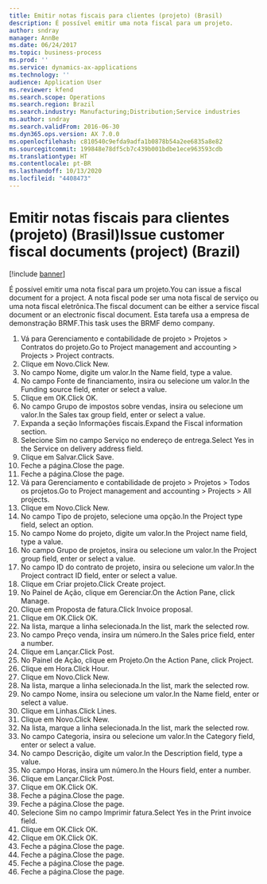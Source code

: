 ```yaml
---
title: Emitir notas fiscais para clientes (projeto) (Brasil)
description: É possível emitir uma nota fiscal para um projeto.
author: sndray
manager: AnnBe
ms.date: 06/24/2017
ms.topic: business-process
ms.prod: ''
ms.service: dynamics-ax-applications
ms.technology: ''
audience: Application User
ms.reviewer: kfend
ms.search.scope: Operations
ms.search.region: Brazil
ms.search.industry: Manufacturing;Distribution;Service industries
ms.author: sndray
ms.search.validFrom: 2016-06-30
ms.dyn365.ops.version: AX 7.0.0
ms.openlocfilehash: c810540c9efda9adfa1b0878b54a2ee6835a8e82
ms.sourcegitcommit: 199848e78df5cb7c439b001bdbe1ece963593cdb
ms.translationtype: HT
ms.contentlocale: pt-BR
ms.lasthandoff: 10/13/2020
ms.locfileid: "4408473"
---
```

# <a name="issue-customer-fiscal-documents-project-brazil"></a><span data-ttu-id="70bb0-103">Emitir notas fiscais para clientes (projeto) (Brasil)</span><span class="sxs-lookup"><span data-stu-id="70bb0-103">Issue customer fiscal documents (project) (Brazil)</span></span>

[!include [banner](../../includes/banner.md)]

<span data-ttu-id="70bb0-104">É possível emitir uma nota fiscal para um projeto.</span><span class="sxs-lookup"><span data-stu-id="70bb0-104">You can issue a fiscal document for a project.</span></span> <span data-ttu-id="70bb0-105">A nota fiscal pode ser uma nota fiscal de serviço ou uma nota fiscal eletrônica.</span><span class="sxs-lookup"><span data-stu-id="70bb0-105">The fiscal document can be either a service fiscal document or an electronic fiscal document.</span></span> <span data-ttu-id="70bb0-106">Esta tarefa usa a empresa de demonstração BRMF.</span><span class="sxs-lookup"><span data-stu-id="70bb0-106">This task uses the BRMF demo company.</span></span>

1. <span data-ttu-id="70bb0-107">Vá para Gerenciamento e contabilidade de projeto > Projetos > Contratos do projeto.</span><span class="sxs-lookup"><span data-stu-id="70bb0-107">Go to Project management and accounting > Projects > Project contracts.</span></span>
2. <span data-ttu-id="70bb0-108">Clique em Novo.</span><span class="sxs-lookup"><span data-stu-id="70bb0-108">Click New.</span></span>
3. <span data-ttu-id="70bb0-109">No campo Nome, digite um valor.</span><span class="sxs-lookup"><span data-stu-id="70bb0-109">In the Name field, type a value.</span></span>
4. <span data-ttu-id="70bb0-110">No campo Fonte de financiamento, insira ou selecione um valor.</span><span class="sxs-lookup"><span data-stu-id="70bb0-110">In the Funding source field, enter or select a value.</span></span>
5. <span data-ttu-id="70bb0-111">Clique em OK.</span><span class="sxs-lookup"><span data-stu-id="70bb0-111">Click OK.</span></span>
6. <span data-ttu-id="70bb0-112">No campo Grupo de impostos sobre vendas, insira ou selecione um valor.</span><span class="sxs-lookup"><span data-stu-id="70bb0-112">In the Sales tax group field, enter or select a value.</span></span>
7. <span data-ttu-id="70bb0-113">Expanda a seção Informações fiscais.</span><span class="sxs-lookup"><span data-stu-id="70bb0-113">Expand the Fiscal information section.</span></span>
8. <span data-ttu-id="70bb0-114">Selecione Sim no campo Serviço no endereço de entrega.</span><span class="sxs-lookup"><span data-stu-id="70bb0-114">Select Yes in the Service on delivery address field.</span></span>
9. <span data-ttu-id="70bb0-115">Clique em Salvar.</span><span class="sxs-lookup"><span data-stu-id="70bb0-115">Click Save.</span></span>
10. <span data-ttu-id="70bb0-116">Feche a página.</span><span class="sxs-lookup"><span data-stu-id="70bb0-116">Close the page.</span></span>
11. <span data-ttu-id="70bb0-117">Feche a página.</span><span class="sxs-lookup"><span data-stu-id="70bb0-117">Close the page.</span></span>
12. <span data-ttu-id="70bb0-118">Vá para Gerenciamento e contabilidade de projeto > Projetos > Todos os projetos.</span><span class="sxs-lookup"><span data-stu-id="70bb0-118">Go to Project management and accounting > Projects > All projects.</span></span>
13. <span data-ttu-id="70bb0-119">Clique em Novo.</span><span class="sxs-lookup"><span data-stu-id="70bb0-119">Click New.</span></span>
14. <span data-ttu-id="70bb0-120">No campo Tipo de projeto, selecione uma opção.</span><span class="sxs-lookup"><span data-stu-id="70bb0-120">In the Project type field, select an option.</span></span>
15. <span data-ttu-id="70bb0-121">No campo Nome do projeto, digite um valor.</span><span class="sxs-lookup"><span data-stu-id="70bb0-121">In the Project name field, type a value.</span></span>
16. <span data-ttu-id="70bb0-122">No campo Grupo de projetos, insira ou selecione um valor.</span><span class="sxs-lookup"><span data-stu-id="70bb0-122">In the Project group field, enter or select a value.</span></span>
17. <span data-ttu-id="70bb0-123">No campo ID do contrato de projeto, insira ou selecione um valor.</span><span class="sxs-lookup"><span data-stu-id="70bb0-123">In the Project contract ID field, enter or select a value.</span></span>
18. <span data-ttu-id="70bb0-124">Clique em Criar projeto.</span><span class="sxs-lookup"><span data-stu-id="70bb0-124">Click Create project.</span></span>
19. <span data-ttu-id="70bb0-125">No Painel de Ação, clique em Gerenciar.</span><span class="sxs-lookup"><span data-stu-id="70bb0-125">On the Action Pane, click Manage.</span></span>
20. <span data-ttu-id="70bb0-126">Clique em Proposta de fatura.</span><span class="sxs-lookup"><span data-stu-id="70bb0-126">Click Invoice proposal.</span></span>
21. <span data-ttu-id="70bb0-127">Clique em OK.</span><span class="sxs-lookup"><span data-stu-id="70bb0-127">Click OK.</span></span>
22. <span data-ttu-id="70bb0-128">Na lista, marque a linha selecionada.</span><span class="sxs-lookup"><span data-stu-id="70bb0-128">In the list, mark the selected row.</span></span>
23. <span data-ttu-id="70bb0-129">No campo Preço venda, insira um número.</span><span class="sxs-lookup"><span data-stu-id="70bb0-129">In the Sales price field, enter a number.</span></span>
24. <span data-ttu-id="70bb0-130">Clique em Lançar.</span><span class="sxs-lookup"><span data-stu-id="70bb0-130">Click Post.</span></span>
25. <span data-ttu-id="70bb0-131">No Painel de Ação, clique em Projeto.</span><span class="sxs-lookup"><span data-stu-id="70bb0-131">On the Action Pane, click Project.</span></span>
26. <span data-ttu-id="70bb0-132">Clique em Hora.</span><span class="sxs-lookup"><span data-stu-id="70bb0-132">Click Hour.</span></span>
27. <span data-ttu-id="70bb0-133">Clique em Novo.</span><span class="sxs-lookup"><span data-stu-id="70bb0-133">Click New.</span></span>
28. <span data-ttu-id="70bb0-134">Na lista, marque a linha selecionada.</span><span class="sxs-lookup"><span data-stu-id="70bb0-134">In the list, mark the selected row.</span></span>
29. <span data-ttu-id="70bb0-135">No campo Nome, insira ou selecione um valor.</span><span class="sxs-lookup"><span data-stu-id="70bb0-135">In the Name field, enter or select a value.</span></span>
30. <span data-ttu-id="70bb0-136">Clique em Linhas.</span><span class="sxs-lookup"><span data-stu-id="70bb0-136">Click Lines.</span></span>
31. <span data-ttu-id="70bb0-137">Clique em Novo.</span><span class="sxs-lookup"><span data-stu-id="70bb0-137">Click New.</span></span>
32. <span data-ttu-id="70bb0-138">Na lista, marque a linha selecionada.</span><span class="sxs-lookup"><span data-stu-id="70bb0-138">In the list, mark the selected row.</span></span>
33. <span data-ttu-id="70bb0-139">No campo Categoria, insira ou selecione um valor.</span><span class="sxs-lookup"><span data-stu-id="70bb0-139">In the Category field, enter or select a value.</span></span>
34. <span data-ttu-id="70bb0-140">No campo Descrição, digite um valor.</span><span class="sxs-lookup"><span data-stu-id="70bb0-140">In the Description field, type a value.</span></span>
35. <span data-ttu-id="70bb0-141">No campo Horas, insira um número.</span><span class="sxs-lookup"><span data-stu-id="70bb0-141">In the Hours field, enter a number.</span></span>
36. <span data-ttu-id="70bb0-142">Clique em Lançar.</span><span class="sxs-lookup"><span data-stu-id="70bb0-142">Click Post.</span></span>
37. <span data-ttu-id="70bb0-143">Clique em OK.</span><span class="sxs-lookup"><span data-stu-id="70bb0-143">Click OK.</span></span>
38. <span data-ttu-id="70bb0-144">Feche a página.</span><span class="sxs-lookup"><span data-stu-id="70bb0-144">Close the page.</span></span>
39. <span data-ttu-id="70bb0-145">Feche a página.</span><span class="sxs-lookup"><span data-stu-id="70bb0-145">Close the page.</span></span>
40. <span data-ttu-id="70bb0-146">Selecione Sim no campo Imprimir fatura.</span><span class="sxs-lookup"><span data-stu-id="70bb0-146">Select Yes in the Print invoice field.</span></span>
41. <span data-ttu-id="70bb0-147">Clique em OK.</span><span class="sxs-lookup"><span data-stu-id="70bb0-147">Click OK.</span></span>
42. <span data-ttu-id="70bb0-148">Clique em OK.</span><span class="sxs-lookup"><span data-stu-id="70bb0-148">Click OK.</span></span>
43. <span data-ttu-id="70bb0-149">Feche a página.</span><span class="sxs-lookup"><span data-stu-id="70bb0-149">Close the page.</span></span>
44. <span data-ttu-id="70bb0-150">Feche a página.</span><span class="sxs-lookup"><span data-stu-id="70bb0-150">Close the page.</span></span>
45. <span data-ttu-id="70bb0-151">Feche a página.</span><span class="sxs-lookup"><span data-stu-id="70bb0-151">Close the page.</span></span>
46. <span data-ttu-id="70bb0-152">Feche a página.</span><span class="sxs-lookup"><span data-stu-id="70bb0-152">Close the page.</span></span>

